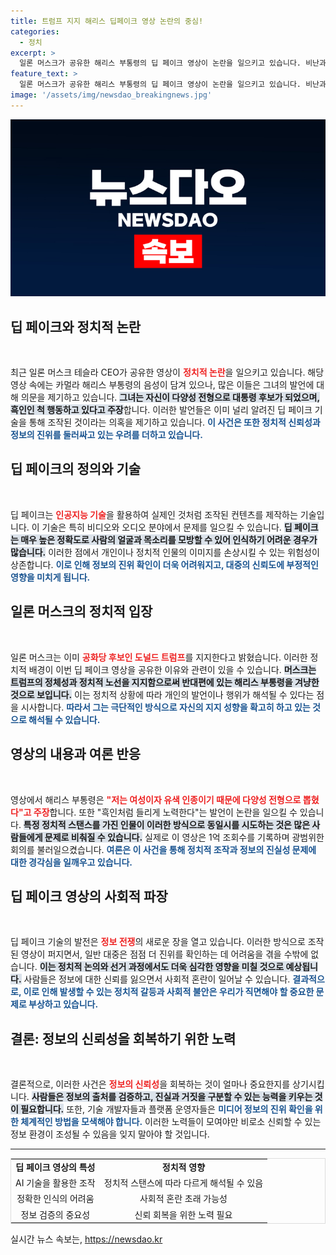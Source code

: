 ```yaml
---
title: 트럼프 지지 해리스 딥페이크 영상 논란의 중심!
categories:
  - 정치
excerpt: >
  일론 머스크가 공유한 해리스 부통령의 딥 페이크 영상이 논란을 일으키고 있습니다. 비난과 궁금증이 뒤엉킨 이 영상, 과연 진실은 무엇일까요? 클릭하면 그 충격적인 내용이 드러납니다!
feature_text: >
  일론 머스크가 공유한 해리스 부통령의 딥 페이크 영상이 논란을 일으키고 있습니다. 비난과 궁금증이 뒤엉킨 이 영상, 과연 진실은 무엇일까요? 클릭하면 그 충격적인 내용이 드러납니다!
image: '/assets/img/newsdao_breakingnews.jpg'
---
```


<p><img src="/assets/img/newsdao_breakingnews.jpg" alt="flaretime 속보" /></p>

<h2 data-ke-size="size26">딥 페이크와 정치적 논란</h2>

<p data-ke-size="size16">&nbsp;</p>

<p>최근 일론 머스크 테슬라 CEO가 공유한 영상이 <b><span style="color: #ee2323;">정치적 논란</span></b>을 일으키고 있습니다. 해당 영상 속에는 카멀라 해리스 부통령의 음성이 담겨 있으나, 많은 이들은 그녀의 발언에 대해 의문을 제기하고 있습니다. <b><span style="background-color: #21538527;">그녀는 자신이 다양성 전형으로 대통령 후보가 되었으며, 흑인인 척 행동하고 있다고 주장</span></b>합니다. 이러한 발언들은 이미 널리 알려진 딥 페이크 기술을 통해 조작된 것이라는 의혹을 제기하고 있습니다. <b><span style="color: #1a5490;">이 사건은 또한 정치적 신뢰성과 정보의 진위를 둘러싸고 있는 우려를 더하고 있습니다.</span></b></p>

<h2 data-ke-size="size26">딥 페이크의 정의와 기술</h2>

<p data-ke-size="size16">&nbsp;</p>

<p>딥 페이크는 <b><span style="color: #ee2323;">인공지능 기술</span></b>을 활용하여 실제인 것처럼 조작된 컨텐츠를 제작하는 기술입니다. 이 기술은 특히 비디오와 오디오 분야에서 문제를 일으킬 수 있습니다. <b><span style="background-color: #21538527;">딥 페이크는 매우 높은 정확도로 사람의 얼굴과 목소리를 모방할 수 있어 인식하기 어려운 경우가 많습니다.</span></b> 이러한 점에서 개인이나 정치적 인물의 이미지를 손상시킬 수 있는 위험성이 상존합니다. <b><span style="color: #1a5490;">이로 인해 정보의 진위 확인이 더욱 어려워지고, 대중의 신뢰도에 부정적인 영향을 미치게 됩니다.</span></b></p>

<h2 data-ke-size="size26">일론 머스크의 정치적 입장</h2>

<p data-ke-size="size16">&nbsp;</p>

<p>일론 머스크는 이미 <b><span style="color: #ee2323;">공화당 후보인 도널드 트럼프</span></b>를 지지한다고 밝혔습니다. 이러한 정치적 배경이 이번 딥 페이크 영상을 공유한 이유와 관련이 있을 수 있습니다. <b><span style="background-color: #21538527;">머스크는 트럼프의 정체성과 정치적 노선을 지지함으로써 반대편에 있는 해리스 부통령을 겨냥한 것으로 보입니다.</span></b> 이는 정치적 상황에 따라 개인의 발언이나 행위가 해석될 수 있다는 점을 시사합니다. <b><span style="color: #1a5490;">따라서 그는 극단적인 방식으로 자신의 지지 성향을 확고히 하고 있는 것으로 해석될 수 있습니다.</span></b></p>

<h2 data-ke-size="size26">영상의 내용과 여론 반응</h2>

<p data-ke-size="size16">&nbsp;</p>

<p>영상에서 해리스 부통령은 <b><span style="color: #ee2323;">"저는 여성이자 유색 인종이기 때문에 다양성 전형으로 뽑혔다"고 주장</span></b>합니다. 또한 "흑인처럼 들리게 노력한다"는 발언이 논란을 일으킬 수 있습니다. <b><span style="background-color: #21538527;">특정 정치적 스탠스를 가진 인물이 이러한 방식으로 동일시를 시도하는 것은 많은 사람들에게 문제로 비춰질 수 있습니다.</span></b> 실제로 이 영상은 1억 조회수를 기록하며 광범위한 회의를 불러일으켰습니다. <b><span style="color: #1a5490;">여론은 이 사건을 통해 정치적 조작과 정보의 진실성 문제에 대한 경각심을 일깨우고 있습니다.</span></b></p>

<h2 data-ke-size="size26">딥 페이크 영상의 사회적 파장</h2>

<p data-ke-size="size16">&nbsp;</p>

<p>딥 페이크 기술의 발전은 <b><span style="color: #ee2323;">정보 전쟁</span></b>의 새로운 장을 열고 있습니다. 이러한 방식으로 조작된 영상이 퍼지면서, 일반 대중은 점점 더 진위를 확인하는 데 어려움을 겪을 수밖에 없습니다. <b><span style="background-color: #21538527;">이는 정치적 논의와 선거 과정에서도 더욱 심각한 영향을 미칠 것으로 예상됩니다.</span></b> 사람들은 정보에 대한 신뢰를 잃으면서 사회적 혼란이 일어날 수 있습니다. <b><span style="color: #1a5490;">결과적으로, 이로 인해 발생할 수 있는 정치적 갈등과 사회적 불안은 우리가 직면해야 할 중요한 문제로 부상하고 있습니다.</span></b></p>

<h2 data-ke-size="size26">결론: 정보의 신뢰성을 회복하기 위한 노력</h2>

<p data-ke-size="size16">&nbsp;</p>

<p>결론적으로, 이러한 사건은 <b><span style="color: #ee2323;">정보의 신뢰성</span></b>을 회복하는 것이 얼마나 중요한지를 상기시킵니다. <b><span style="background-color: #21538527;">사람들은 정보의 출처를 검증하고, 진실과 거짓을 구분할 수 있는 능력을 키우는 것이 필요합니다.</span></b> 또한, 기술 개발자들과 플랫폼 운영자들은 <b><span style="color: #1a5490;">미디어 정보의 진위 확인을 위한 체계적인 방법을 모색해야 합니다.</span></b> 이러한 노력들이 모여야만 비로소 신뢰할 수 있는 정보 환경이 조성될 수 있음을 잊지 말아야 할 것입니다. </p>

<hr>

<table style="width: 100%; border-collapse: collapse; border: 1px solid #ddd;">
<tr>
<td style="text-align: center; height: 17px;"><b>딥 페이크 영상의 특성</b></td>
<td style="text-align: center; height: 17px;"><b>정치적 영향</b></td>
</tr>
<tr>
<td style="text-align: center; height: 17px;">AI 기술을 활용한 조작</td>
<td style="text-align: center; height: 17px;">정치적 스탠스에 따라 다르게 해석될 수 있음</td>
</tr>
<tr>
<td style="text-align: center; height: 17px;">정확한 인식의 어려움</td>
<td style="text-align: center; height: 17px;">사회적 혼란 초래 가능성</td>
</tr>
<tr>
<td style="text-align: center; height: 17px;">정보 검증의 중요성</td>
<td style="text-align: center; height: 17px;">신뢰 회복을 위한 노력 필요</td>
</tr>
</table>

<p data-ke-size="size16"></p>
실시간 뉴스 속보는, <a href="https://newsdao.kr" rel="dofollow">https://newsdao.kr</a>


